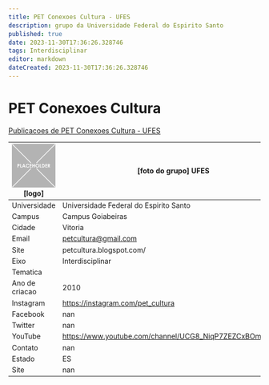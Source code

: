```yaml
---
title: PET Conexoes Cultura - UFES
description: grupo da Universidade Federal do Espirito Santo
published: true
date: 2023-11-30T17:36:26.328746
tags: Interdisciplinar
editor: markdown
dateCreated: 2023-11-30T17:36:26.328746
---
```


# PET Conexoes Cultura

[Publicacoes de PET Conexoes Cultura - UFES](/atividade/166PETConexoesCulturaUFES/feed.md)

| ![placeholder.png](/placeholder.png) [logo] | [foto do grupo] UFES         |
| ------------------------------------------- | ------------------------------------------------- |
| Universidade                                | Universidade Federal do Espirito Santo      |
| Campus                                      | Campus Goiabeiras            |
| Cidade                                      | Vitoria             |
| Email                                       | petcultura@gmail.com             |
| Site                                        | petcultura.blogspot.com/              |
| Eixo                                        | Interdisciplinar              |
| Tematica                                    |           |
| Ano de criacao                              | 2010        |
| Instagram                                   | https://instagram.com/pet_cultura         |
| Facebook                                    | nan          |
| Twitter                                     | nan           |
| YouTube                                     | https://www.youtube.com/channel/UCG8_NiqP7ZEZCxBOmTiHQrg           |
| Contato                                     | nan         |
| Estado                                      |  ES            |
| Site                                        | nan |
